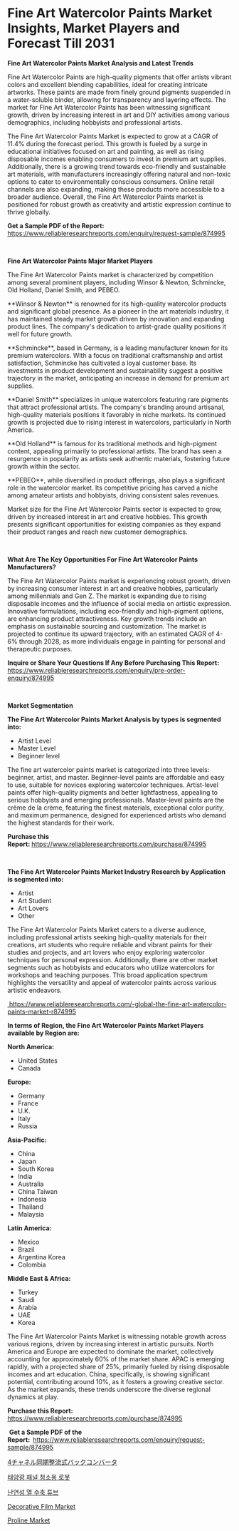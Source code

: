 <p><h1>Fine Art Watercolor Paints Market Insights, Market Players and Forecast Till 2031</h1></p><p><strong>Fine Art Watercolor Paints Market Analysis and Latest Trends</strong></p>
<p><p>Fine Art Watercolor Paints are high-quality pigments that offer artists vibrant colors and excellent blending capabilities, ideal for creating intricate artworks. These paints are made from finely ground pigments suspended in a water-soluble binder, allowing for transparency and layering effects. The market for Fine Art Watercolor Paints has been witnessing significant growth, driven by increasing interest in art and DIY activities among various demographics, including hobbyists and professional artists.</p><p>The Fine Art Watercolor Paints Market is expected to grow at a CAGR of 11.4% during the forecast period. This growth is fueled by a surge in educational initiatives focused on art and painting, as well as rising disposable incomes enabling consumers to invest in premium art supplies. Additionally, there is a growing trend towards eco-friendly and sustainable art materials, with manufacturers increasingly offering natural and non-toxic options to cater to environmentally conscious consumers. Online retail channels are also expanding, making these products more accessible to a broader audience. Overall, the Fine Art Watercolor Paints market is positioned for robust growth as creativity and artistic expression continue to thrive globally.</p></p>
<p><strong>Get a Sample PDF of the Report:&nbsp;</strong> <a href="https://www.reliableresearchreports.com/enquiry/request-sample/874995">https://www.reliableresearchreports.com/enquiry/request-sample/874995</a></p>
<p>&nbsp;</p>
<p><strong>Fine Art Watercolor Paints Major Market Players</strong></p>
<p><p>The Fine Art Watercolor Paints market is characterized by competition among several prominent players, including Winsor & Newton, Schmincke, Old Holland, Daniel Smith, and PEBEO. </p><p>**Winsor & Newton** is renowned for its high-quality watercolor products and significant global presence. As a pioneer in the art materials industry, it has maintained steady market growth driven by innovation and expanding product lines. The company's dedication to artist-grade quality positions it well for future growth.</p><p>**Schmincke**, based in Germany, is a leading manufacturer known for its premium watercolors. With a focus on traditional craftsmanship and artist satisfaction, Schmincke has cultivated a loyal customer base. Its investments in product development and sustainability suggest a positive trajectory in the market, anticipating an increase in demand for premium art supplies.</p><p>**Daniel Smith** specializes in unique watercolors featuring rare pigments that attract professional artists. The company's branding around artisanal, high-quality materials positions it favorably in niche markets. Its continued growth is projected due to rising interest in watercolors, particularly in North America.</p><p>**Old Holland** is famous for its traditional methods and high-pigment content, appealing primarily to professional artists. The brand has seen a resurgence in popularity as artists seek authentic materials, fostering future growth within the sector.</p><p>**PEBEO**, while diversified in product offerings, also plays a significant role in the watercolor market. Its competitive pricing has carved a niche among amateur artists and hobbyists, driving consistent sales revenues.</p><p>Market size for the Fine Art Watercolor Paints sector is expected to grow, driven by increased interest in art and creative hobbies. This growth presents significant opportunities for existing companies as they expand their product ranges and reach new customer demographics. </p></p>
<p>&nbsp;</p>
<p><strong>What Are The Key Opportunities For Fine Art Watercolor Paints Manufacturers?</strong></p>
<p><p>The Fine Art Watercolor Paints market is experiencing robust growth, driven by increasing consumer interest in art and creative hobbies, particularly among millennials and Gen Z. The market is expanding due to rising disposable incomes and the influence of social media on artistic expression. Innovative formulations, including eco-friendly and high-pigment options, are enhancing product attractiveness. Key growth trends include an emphasis on sustainable sourcing and customization. The market is projected to continue its upward trajectory, with an estimated CAGR of 4-6% through 2028, as more individuals engage in painting for personal and therapeutic purposes.</p></p>
<p><strong>Inquire or Share Your Questions If Any Before Purchasing This Report:</strong> <a href="https://www.reliableresearchreports.com/enquiry/pre-order-enquiry/874995">https://www.reliableresearchreports.com/enquiry/pre-order-enquiry/874995</a></p>
<p>&nbsp;</p>
<p><strong>Market Segmentation</strong></p>
<p><strong>The Fine Art Watercolor Paints Market Analysis by types is segmented into:</strong></p>
<p><ul><li>Artist Level</li><li>Master Level</li><li>Beginner level</li></ul></p>
<p><p>The fine art watercolor paints market is categorized into three levels: beginner, artist, and master. Beginner-level paints are affordable and easy to use, suitable for novices exploring watercolor techniques. Artist-level paints offer high-quality pigments and better lightfastness, appealing to serious hobbyists and emerging professionals. Master-level paints are the crème de la crème, featuring the finest materials, exceptional color purity, and maximum permanence, designed for experienced artists who demand the highest standards for their work.</p></p>
<p><strong>Purchase this Report:&nbsp;</strong><a href="https://www.reliableresearchreports.com/purchase/874995">https://www.reliableresearchreports.com/purchase/874995</a></p>
<p>&nbsp;</p>
<p><strong>The Fine Art Watercolor Paints Market Industry Research by Application is segmented into:</strong></p>
<p><ul><li>Artist</li><li>Art Student</li><li>Art Lovers</li><li>Other</li></ul></p>
<p><p>The Fine Art Watercolor Paints Market caters to a diverse audience, including professional artists seeking high-quality materials for their creations, art students who require reliable and vibrant paints for their studies and projects, and art lovers who enjoy exploring watercolor techniques for personal expression. Additionally, there are other market segments such as hobbyists and educators who utilize watercolors for workshops and teaching purposes. This broad application spectrum highlights the versatility and appeal of watercolor paints across various artistic endeavors.</p></p>
<p><a href="https://www.reliableresearchreports.com/-global-the-fine-art-watercolor-paints-market-r874995">&nbsp;https://www.reliableresearchreports.com/-global-the-fine-art-watercolor-paints-market-r874995</a></p>
<p><strong>In terms of Region, the Fine Art Watercolor Paints Market Players available by Region are:</strong></p>
<p>
    <p> <strong> North America: </strong>
        <ul>
            <li>United States</li>
            <li>Canada</li>
        </ul>
        </p> 
    <p> <strong> Europe: </strong>
        <ul>
            <li>Germany</li>
            <li>France</li>
            <li>U.K.</li>
            <li>Italy</li>
            <li>Russia</li>
        </ul>
        </p> 
    <p> <strong> Asia-Pacific: </strong>
        <ul>
            <li>China</li>
            <li>Japan</li>
            <li>South Korea</li>
            <li>India</li>
            <li>Australia</li>
            <li>China Taiwan</li>
            <li>Indonesia</li>
            <li>Thailand</li>
            <li>Malaysia</li>
        </ul>
        </p> 
    <p> <strong> Latin America: </strong>
        <ul>
            <li>Mexico</li>
            <li>Brazil</li>
            <li>Argentina Korea</li>
            <li>Colombia</li>
        </ul>
        </p> 
    <p> <strong> Middle East & Africa: </strong>
        <ul>
            <li>Turkey</li>
            <li>Saudi</li>
            <li>Arabia</li>
            <li>UAE</li>
            <li>Korea</li>
        </ul>
    </p>
    </p>
<p><p>The Fine Art Watercolor Paints Market is witnessing notable growth across various regions, driven by increasing interest in artistic pursuits. North America and Europe are expected to dominate the market, collectively accounting for approximately 60% of the market share. APAC is emerging rapidly, with a projected share of 25%, primarily fueled by rising disposable incomes and art education. China, specifically, is showing significant potential, contributing around 10%, as it fosters a growing creative sector. As the market expands, these trends underscore the diverse regional dynamics at play.</p></p>
<p><strong>Purchase this Report: </strong><a href="https://www.reliableresearchreports.com/purchase/874995">https://www.reliableresearchreports.com/purchase/874995</a></p>
<p>&nbsp;<strong>Get a Sample PDF of the Report:&nbsp;&nbsp;</strong><a href="https://www.reliableresearchreports.com/enquiry/request-sample/874995">https://www.reliableresearchreports.com/enquiry/request-sample/874995</a></p>
<p><strong></strong></p>
<p><p><a href="https://medium.com/@claudekozey2023/%E5%9B%9B%E3%83%81%E3%83%A3%E3%83%8D%E3%83%AB%E5%90%8C%E6%9C%9F%E9%99%8D%E5%9C%A7%E3%82%B3%E3%83%B3%E3%83%90%E3%83%BC%E3%82%BF%E5%B8%82%E5%A0%B4%E3%81%AE%E3%82%B5%E3%82%A4%E3%82%BA-%E3%82%B7%E3%82%A7%E3%82%A2-%E3%81%8A%E3%82%88%E3%81%B3%E3%83%88%E3%83%AC%E3%83%B3%E3%83%89%E5%88%86%E6%9E%90%E3%83%AC%E3%83%9D%E3%83%BC%E3%83%88-%E8%A3%BD%E5%93%81%E5%88%A5-ac%E5%9B%9B%E7%9B%B8%E5%90%8C%E6%9C%9F%E9%99%8D%E5%9C%A7%E3%82%B3%E3%83%B3%E3%83%90%E3%83%BC%E3%82%BF-dc%E5%9B%9B%E7%9B%B8%E5%90%8C%E6%9C%9F%E9%99%8D%E5%9C%A7%E3%82%B3%E3%83%B3%E3%83%90%E3%83%BC%E3%82%BF-%E3%81%A8%E3%82%BB%E3%82%B0%E3%83%A1%E3%83%B3%E3%83%88%E4%BA%88%E6%B8%AC-2024%E5%B9%B4-2031%E5%B9%B4-11fb580d05fb?postPublishedType=initial">4チャネル同期整流式バックコンバータ</a></p><p><a href="https://medium.com/@fernandotryo5lson96765/robots-for-cleaning-photovoltaic-panel-market-%EC%9D%98-%EA%B8%80%EB%A1%9C%EB%B2%8C-%EC%8B%9C%EC%9E%A5-%EA%B0%9C%EC%9A%94%EB%8A%94-%EC%A0%84-%EC%84%B8%EA%B3%84-%EB%B0%8F-%EC%A3%BC%EC%9A%94-%EC%8B%9C%EC%9E%A5%EC%9D%98-%EC%82%B0%EC%97%85%EC%97%90-%EC%98%81%ED%96%A5%EC%9D%84-%EB%AF%B8%EC%B9%98%EB%8A%94-%EC%A3%BC%EC%9A%94-%ED%8A%B8%EB%A0%8C%EB%93%9C%EC%97%90-%EB%8C%80%ED%95%9C-d3aa4632bdda">태양광 패널 청소용 로봇</a></p><p><a href="https://medium.com/@fernandotryo5lson96765/fire-retardant-heat-shrink-tubing-market-%EC%9D%98-%EA%B8%80%EB%A1%9C%EB%B2%8C-%EC%8B%9C%EC%9E%A5-%EA%B0%9C%EC%9A%94%EB%8A%94-%EC%A0%84-%EC%84%B8%EA%B3%84-%EB%B0%8F-%EC%A3%BC%EC%9A%94-%EC%8B%9C%EC%9E%A5%EC%9D%98-%EC%82%B0%EC%97%85%EC%97%90-%EC%98%81%ED%96%A5%EC%9D%84-%EB%AF%B8%EC%B9%98%EB%8A%94-%EC%A3%BC%EC%9A%94-%ED%8A%B8%EB%A0%8C%EB%93%9C%EC%97%90-%EB%8C%80%ED%95%9C-%EB%8F%85%ED%8A%B9%ED%95%9C-44a9818a0f05">난연성 열 수축 튜브</a></p><p><a href="https://medium.com/@joanne.alsop6545/this-report-on-decorative-film-market-is-a-comprehensive-analysis-of-market-shares-strategies-8ec7168204b0">Decorative Film Market</a></p><p><a href="https://issuu.com/reportprime-2/docs/proline-market-size-2030.pptx_cc40008f5bd413">Proline Market</a></p></p>